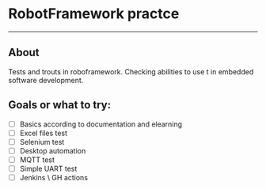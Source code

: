 # RobotFramework practce
_______
## About
Tests and trouts in roboframework. Checking abilities to use t in embedded software development.
## Goals or what to try:
- [ ] Basics according to documentation and elearning
- [ ] Excel files test
- [ ] Selenium test
- [ ] Desktop automation
- [ ] MQTT test
- [ ] Simple UART test
- [ ] Jenkins \ GH actions
